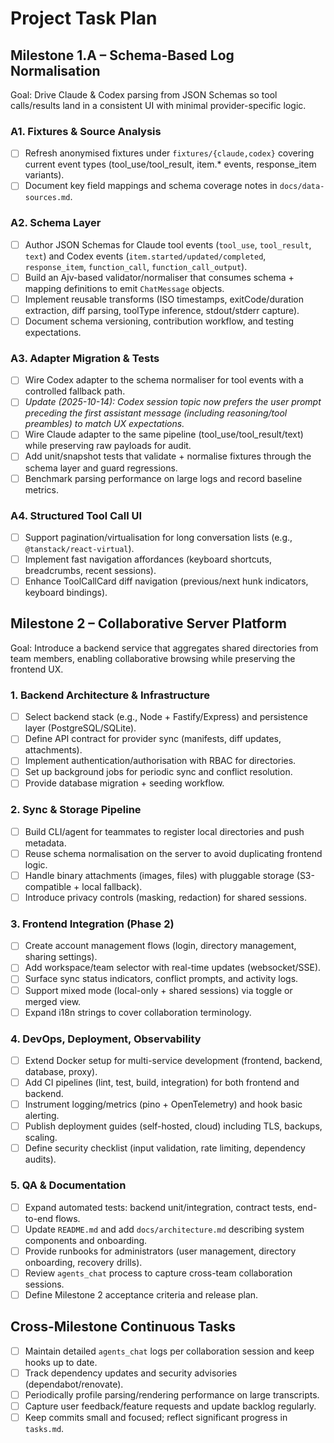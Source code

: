 # Project Task Plan

## Milestone 1.A – Schema-Based Log Normalisation

Goal: Drive Claude & Codex parsing from JSON Schemas so tool calls/results land in a consistent UI with minimal provider-specific logic.

### A1. Fixtures & Source Analysis

- [ ] Refresh anonymised fixtures under `fixtures/{claude,codex}` covering current event types (tool_use/tool_result, item.\* events, response_item variants).
- [ ] Document key field mappings and schema coverage notes in `docs/data-sources.md`.

### A2. Schema Layer

- [ ] Author JSON Schemas for Claude tool events (`tool_use`, `tool_result`, `text`) and Codex events (`item.started/updated/completed`, `response_item`, `function_call`, `function_call_output`).
- [ ] Build an Ajv-based validator/normaliser that consumes schema + mapping definitions to emit `ChatMessage` objects.
- [ ] Implement reusable transforms (ISO timestamps, exitCode/duration extraction, diff parsing, toolType inference, stdout/stderr capture).
- [ ] Document schema versioning, contribution workflow, and testing expectations.

### A3. Adapter Migration & Tests

- [ ] Wire Codex adapter to the schema normaliser for tool events with a controlled fallback path.
- [ ] _Update (2025-10-14): Codex session topic now prefers the user prompt preceding the first assistant message (including reasoning/tool preambles) to match UX expectations._
- [ ] Wire Claude adapter to the same pipeline (tool_use/tool_result/text) while preserving raw payloads for audit.
- [ ] Add unit/snapshot tests that validate + normalise fixtures through the schema layer and guard regressions.
- [ ] Benchmark parsing performance on large logs and record baseline metrics.

### A4. Structured Tool Call UI

- [ ] Support pagination/virtualisation for long conversation lists (e.g., `@tanstack/react-virtual`).
- [ ] Implement fast navigation affordances (keyboard shortcuts, breadcrumbs, recent sessions).
- [ ] Enhance ToolCallCard diff navigation (previous/next hunk indicators, keyboard bindings).

## Milestone 2 – Collaborative Server Platform

Goal: Introduce a backend service that aggregates shared directories from team members, enabling collaborative browsing while preserving the frontend UX.

### 1. Backend Architecture & Infrastructure

- [ ] Select backend stack (e.g., Node + Fastify/Express) and persistence layer (PostgreSQL/SQLite).
- [ ] Define API contract for provider sync (manifests, diff updates, attachments).
- [ ] Implement authentication/authorisation with RBAC for directories.
- [ ] Set up background jobs for periodic sync and conflict resolution.
- [ ] Provide database migration + seeding workflow.

### 2. Sync & Storage Pipeline

- [ ] Build CLI/agent for teammates to register local directories and push metadata.
- [ ] Reuse schema normalisation on the server to avoid duplicating frontend logic.
- [ ] Handle binary attachments (images, files) with pluggable storage (S3-compatible + local fallback).
- [ ] Introduce privacy controls (masking, redaction) for shared sessions.

### 3. Frontend Integration (Phase 2)

- [ ] Create account management flows (login, directory management, sharing settings).
- [ ] Add workspace/team selector with real-time updates (websocket/SSE).
- [ ] Surface sync status indicators, conflict prompts, and activity logs.
- [ ] Support mixed mode (local-only + shared sessions) via toggle or merged view.
- [ ] Expand i18n strings to cover collaboration terminology.

### 4. DevOps, Deployment, Observability

- [ ] Extend Docker setup for multi-service development (frontend, backend, database, proxy).
- [ ] Add CI pipelines (lint, test, build, integration) for both frontend and backend.
- [ ] Instrument logging/metrics (pino + OpenTelemetry) and hook basic alerting.
- [ ] Publish deployment guides (self-hosted, cloud) including TLS, backups, scaling.
- [ ] Define security checklist (input validation, rate limiting, dependency audits).

### 5. QA & Documentation

- [ ] Expand automated tests: backend unit/integration, contract tests, end-to-end flows.
- [ ] Update `README.md` and add `docs/architecture.md` describing system components and onboarding.
- [ ] Provide runbooks for administrators (user management, directory onboarding, recovery drills).
- [ ] Review `agents_chat` process to capture cross-team collaboration sessions.
- [ ] Define Milestone 2 acceptance criteria and release plan.

## Cross-Milestone Continuous Tasks

- [ ] Maintain detailed `agents_chat` logs per collaboration session and keep hooks up to date.
- [ ] Track dependency updates and security advisories (dependabot/renovate).
- [ ] Periodically profile parsing/rendering performance on large transcripts.
- [ ] Capture user feedback/feature requests and update backlog regularly.
- [ ] Keep commits small and focused; reflect significant progress in `tasks.md`.
